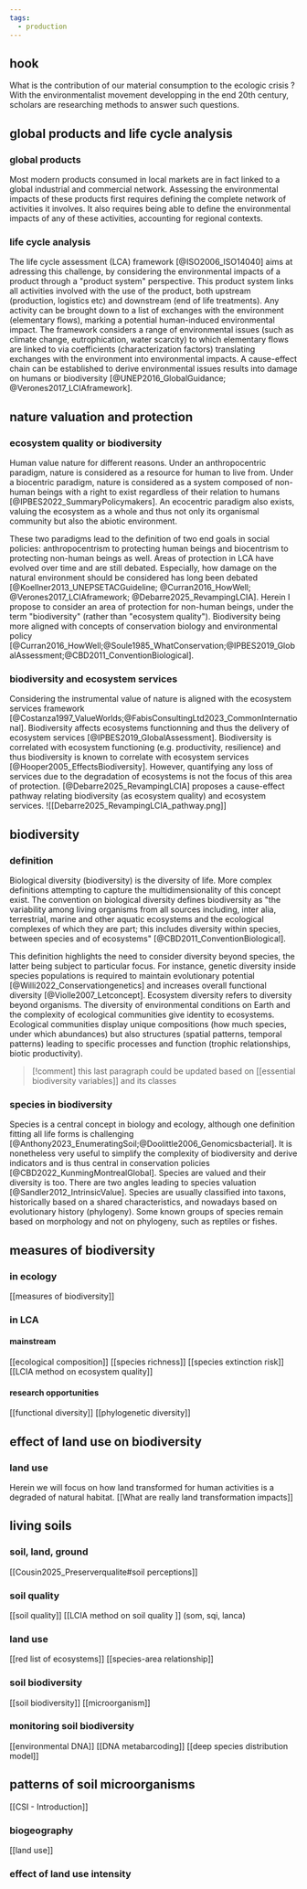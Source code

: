 ```yaml
---
tags:
  - production
---
```

## hook
What is the contribution of our material consumption to the ecologic crisis ? With the environmentalist movement developping in the end 20th century, scholars are researching methods to answer such questions. 
## global products and life cycle analysis
### global products
Most modern products consumed in local markets are in fact linked to a global industrial and commercial network. Assessing the environmental impacts of these products first requires defining the complete network of activities it involves. It also requires being able to define the environmental impacts of any of these activities, accounting for regional contexts. 
### life cycle analysis
The life cycle assessment (LCA) framework [@ISO2006_ISO14040] aims at adressing this challenge, by considering the environmental impacts of a product through a "product system" perspective. This product system links all activities involved with the use of the product, both upstream (production, logistics etc) and downstream (end of life treatments). Any activity can be brought down to a list of exchanges with the environment (elementary flows), marking a potential human-induced environmental impact. The framework considers a range of environmental issues (such as climate change, eutrophication, water scarcity) to which elementary flows are linked to via coefficients (characterization factors) translating exchanges with the environment into environmental impacts. A cause-effect chain can be established to derive environmental issues results into damage on humans or biodiversity [@UNEP2016_GlobalGuidance; @Verones2017_LCIAframework].
## nature valuation and protection
### ecosystem quality or biodiversity
Human value nature for different reasons. Under an anthropocentric paradigm, nature is considered as a resource for human to live from. Under a biocentric paradigm, nature is considered as a system composed of non-human beings with a right to exist regardless of their relation to humans [@IPBES2022_SummaryPolicymakers]. An ecocentric paradigm also exists, valuing the ecosystem as a whole and thus not only its organismal community but also the abiotic environment.

These two paradigms lead to the definition of two end goals in social policies: anthropocentrism to protecting human beings and biocentrism to protecting non-human beings as well. Areas of protection in LCA have evolved over time and are still debated. Especially, how damage on the natural environment should be considered has long been debated [@Koellner2013_UNEPSETACGuideline; @Curran2016_HowWell; @Verones2017_LCIAframework; @Debarre2025_RevampingLCIA]. Herein I propose to consider an area of protection for non-human beings, under the term "biodiversity" (rather than "ecosystem quality"). Biodiversity being more aligned with concepts of conservation biology and environmental policy [@Curran2016_HowWell;@Soule1985_WhatConservation;@IPBES2019_GlobalAssessment;@CBD2011_ConventionBiological].
### biodiversity and ecosystem services
Considering the instrumental value of nature is aligned with the ecosystem services framework [@Costanza1997_ValueWorlds;@FabisConsultingLtd2023_CommonInternational]. Biodiversity affects ecosystems functionning and thus the delivery of ecosystem services [@IPBES2019_GlobalAssessment]. Biodiversity is correlated with ecosystem functioning (e.g. productivity, resilience) and thus biodiversity is known to correlate with ecosystem services [@Hooper2005_EffectsBiodiversity]. However, quantifying any loss of services due to the degradation of ecosystems is not the focus of this area of protection. [@Debarre2025_RevampingLCIA] proposes a cause-effect pathway relating biodiversity (as ecosystem quality) and ecosystem services.
![[Debarre2025_RevampingLCIA_pathway.png]]
## biodiversity
### definition
Biological diversity (biodiversity) is the diversity of life. More complex definitions attempting to capture the multidimensionality of this concept exist. The convention on biological diversity defines biodiversity as "the variability among living organisms from all sources including, inter alia, terrestrial, marine and other aquatic ecosystems and the ecological complexes of which they are part; this includes diversity within species, between species and of ecosystems" [@CBD2011_ConventionBiological].

This definition highlights the need to consider diversity beyond species, the latter being subject to particular focus. For instance, genetic diversity inside species populations is required to maintain evolutionary potential [@Willi2022_Conservationgenetics] and increases overall functional diversity [@Violle2007_Letconcept]. Ecosystem diversity refers to diversity beyond organisms. The diversity of environmental conditions on Earth and the complexity of ecological communities give identity to ecosystems. Ecological communities display unique compositions (how much species, under which abundances) but also structures (spatial patterns, temporal patterns) leading to specific processes and function (trophic relationships, biotic productivity).

>[!comment] this last paragraph could be updated based on [[essential biodiversity variables]] and its classes
### species in biodiversity
Species is a central concept in biology and ecology, although one definition fitting all life forms is challenging [@Anthony2023_EnumeratingSoil;@Doolittle2006_Genomicsbacterial]. It is nonetheless very useful to simplify the complexity of biodiversity and derive indicators and is thus central in conservation policies [@CBD2022_KunmingMontrealGlobal].
Species are valued and their diversity is too. There are two angles leading to species valuation [@Sandler2012_IntrinsicValue]. Species are usually classified into taxons, historically based on a shared characteristics, and nowadays based on evolutionary history (phylogeny). Some known groups of species remain based on morphology and not on phylogeny, such as reptiles or fishes.
## measures of biodiversity
### in ecology
[[measures of biodiversity]]
### in LCA
#### mainstream
[[ecological composition]]
[[species richness]]
[[species extinction risk]]
[[LCIA method on ecosystem quality]]
#### research opportunities
[[functional diversity]]
[[phylogenetic diversity]]
## effect of land use on biodiversity
### land use
Herein we will focus on how land transformed for human activities is a degraded of natural habitat.
[[What are really land transformation impacts]]
## living soils
### soil, land, ground
[[Cousin2025_Preserverqualite#soil perceptions]]
### soil quality
[[soil quality]]
[[LCIA method on soil quality ]] (som, sqi, lanca)
### land use
[[red list of ecosystems]]
[[species-area relationship]]
### soil biodiversity
[[soil biodiversity]]
[[microorganism]]
### monitoring soil biodiversity
[[environmental DNA]]
[[DNA metabarcoding]]
[[deep species distribution model]]
## patterns of soil microorganisms
[[CSI - Introduction]]
### biogeography
[[land use]]
### effect of land use intensity